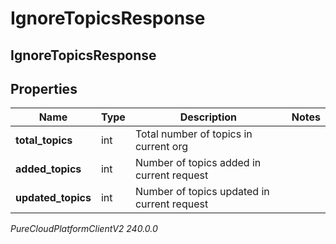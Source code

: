 # IgnoreTopicsResponse

## IgnoreTopicsResponse

## Properties

|Name | Type | Description | Notes|
|------------ | ------------- | ------------- | -------------|
| **total_topics** | int | Total number of topics in current org | |
| **added_topics** | int | Number of topics added in current request | |
| **updated_topics** | int | Number of topics updated in current request | |



_PureCloudPlatformClientV2 240.0.0_
